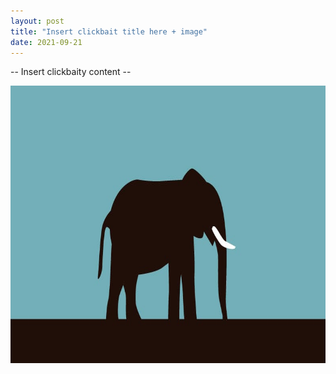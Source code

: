 ```yaml
---
layout: post
title: "Insert clickbait title here + image"
date: 2021-09-21
---
```


<p> -- Insert clickbaity content -- </p>
<img src="/assets/random.jpg" alt="Black elephant with a blue background" width="784px" height="444px">